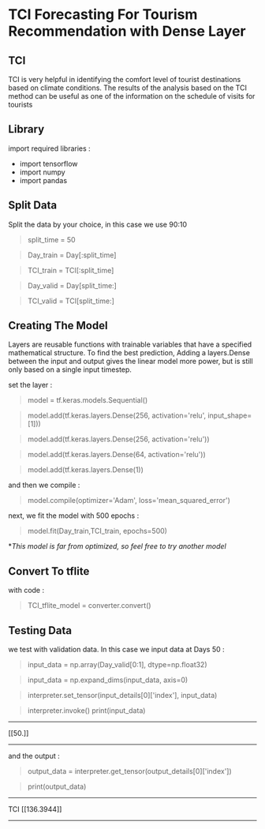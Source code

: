 # TCI Forecasting For Tourism Recommendation with Dense Layer
## TCI
TCI is very helpful in identifying the comfort level of tourist destinations based on climate conditions. The results of the analysis based on the TCI method can be useful as one of the information on the schedule of visits for tourists

## Library 
import required libraries :
* import tensorflow
* import numpy
* import pandas

## Split Data 
Split the data by your choice, in this case we use 90:10 
> split_time = 50

> Day_train = Day[:split_time]

> TCI_train = TCI[:split_time]

> Day_valid = Day[split_time:]

> TCI_valid = TCI[split_time:]

## Creating The Model
Layers are reusable functions with trainable variables that have a specified mathematical structure. To find the best prediction, Adding a layers.Dense between the input and output gives the linear model more power, but is still only based on a single input timestep.

set the layer : 
> model = tf.keras.models.Sequential()

> model.add(tf.keras.layers.Dense(256, activation='relu', input_shape=[1]))

> model.add(tf.keras.layers.Dense(256, activation='relu'))

> model.add(tf.keras.layers.Dense(64, activation='relu'))

> model.add(tf.keras.layers.Dense(1))

and then we compile : 

> model.compile(optimizer='Adam', loss='mean_squared_error')

next, we fit the model with 500 epochs : 

> model.fit(Day_train,TCI_train, epochs=500)

**This model is far from optimized, so feel free to try another model* 

## Convert To tflite
with code :
> TCI_tflite_model = converter.convert()

## Testing Data 
we test with validation  data. In this case we input data at Days 50 : 

> input_data = np.array(Day_valid[0:1], dtype=np.float32)

> input_data = np.expand_dims(input_data, axis=0)

> interpreter.set_tensor(input_details[0]['index'], input_data)

> interpreter.invoke()
print(input_data)

___
[[50.]]
___

and the output :
> output_data = interpreter.get_tensor(output_details[0]['index'])

>print(output_data)

___
TCI
[[136.3944]]
___
